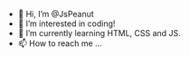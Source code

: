 - 👋 Hi, I’m @JsPeanut
- 👀 I’m interested in coding!
- 🌱 I’m currently learning HTML, CSS and JS.
- 📫 How to reach me ...

<!---
JsPeanut/JsPeanut is a ✨ special ✨ repository because its `README.md` (this file) appears on your GitHub profile.
You can click the Preview link to take a look at your changes.
--->
